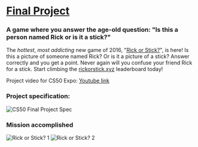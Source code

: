# [Final Project](http://cdn.cs50.net/2016/x/project/project.html)

### A game where you answer the age-old question: "Is this a person named Rick or is it a stick?"

The *hottest*, *most addicting* new game of 2016, "[Rick or Stick?](http://rickorstick.xyz/)", is here! Is this a picture of someone named Rick? Or is it a picture of a stick? Answer correctly and you get a point. Never again will you confuse your friend Rick for a stick. Start climbing the [rickorstick.xyz](http://rickorstick.xyz/) leaderboard today!

Project video for CS50 Expo: [Youtube link](https://www.youtube.com/watch?v=_AedKbdMtcU)

### Project specification:

![CS50 Final Project Spec](http://i.imgur.com/r0mb4jP.png)

### Mission accomplished
![Rick or Stick? 1](http://i.imgur.com/A4F4J69.png)
![Rick or Stick? 2](http://i.imgur.com/63tc24W.png)
